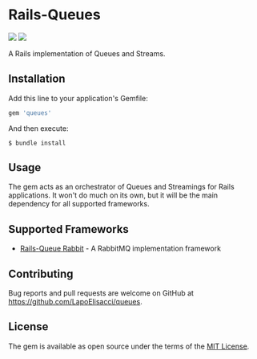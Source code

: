# Rails-Queues
![](https://img.shields.io/static/v1?label=Language&message=Ruby&color=red)
![](https://img.shields.io/static/v1?label=Latest&message=0.1.0.beta&color=blue)

A Rails implementation of Queues and Streams.

## Installation

Add this line to your application's Gemfile:

```ruby
gem 'queues'
```

And then execute:

    $ bundle install

## Usage

The gem acts as an orchestrator of Queues and Streamings for Rails applications.
It won't do much on its own, but it will be the main dependency for all supported frameworks.

## Supported Frameworks

* [Rails-Queue Rabbit](https://github.com/LapoElisacci/queues-rabbit) - A RabbitMQ implementation framework

## Contributing

Bug reports and pull requests are welcome on GitHub at https://github.com/LapoElisacci/queues.

## License

The gem is available as open source under the terms of the [MIT License](https://opensource.org/licenses/MIT).
